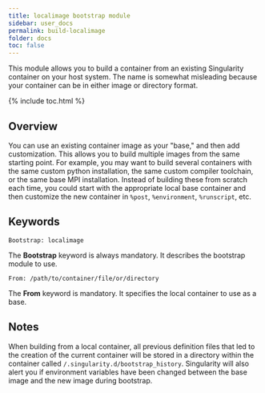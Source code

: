 ```yaml
---
title: localimage bootstrap module
sidebar: user_docs
permalink: build-localimage
folder: docs
toc: false
---
```


This module allows you to build a container from an existing Singularity container on your host system. The name is somewhat misleading because your container can be in either image or directory format.

{% include toc.html %}

## Overview
You can use an existing container image as your "base," and then add customization. This allows you to build multiple images from the same starting point. For example, you may want to build several containers with the same custom python installation,  the same custom compiler toolchain, or the same base MPI installation. Instead of building these from scratch each time, you could start with the appropriate local base container and then customize the new container in `%post`, `%environment`, `%runscript`, etc.

## Keywords
```
Bootstrap: localimage
```
The **Bootstrap** keyword is always mandatory. It describes the bootstrap module to use.
```
From: /path/to/container/file/or/directory
```
The **From** keyword is mandatory.  It specifies the local container to use as a base.

## Notes
When building from a local container, all previous definition files that led to the creation of the current container will be stored in a directory within the container called `/.singularity.d/bootstrap_history`.  Singularity will also alert you if environment variables have been changed between the base image and the new image during bootstrap.
